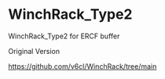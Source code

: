 # WinchRack_Type2
WinchRack_Type2 for ERCF buffer 


Original Version 

https://github.com/v6cl/WinchRack/tree/main

